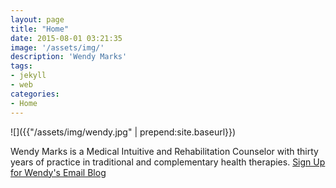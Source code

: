 ```yaml
---
layout: page
title: "Home"
date: 2015-08-01 03:21:35
image: '/assets/img/'
description: 'Wendy Marks'
tags:
- jekyll
- web
categories:
- Home
---
```


![]({{"/assets/img/wendy.jpg" | prepend:site.baseurl}})

Wendy Marks is a Medical Intuitive and Rehabilitation Counselor with thirty years of practice in traditional and complementary health therapies.
[Sign Up for Wendy's Email Blog](http://visitor.r20.constantcontact.com/d.jsp?llr=ourelesab&p=oi&m=1118984881806&sit=58jkkwfjb&f=ce6451c5-4206-480f-900c-751ed3eae805)